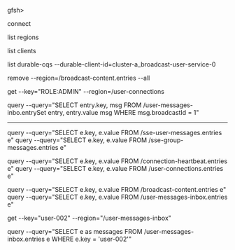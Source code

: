 gfsh>

connect

list regions

list clients

list durable-cqs --durable-client-id=cluster-a_broadcast-user-service-0

remove --region=/broadcast-content.entries --all

get --key="ROLE:ADMIN" --region=/user-connections

query --query="SELECT entry.key, msg FROM /user-messages-inbo.entrySet entry, entry.value msg WHERE msg.broadcastId = 1"


---

query --query="SELECT e.key, e.value FROM /sse-user-messages.entries e"
query --query="SELECT e.key, e.value FROM /sse-group-messages.entries e"

query --query="SELECT e.key, e.value FROM /connection-heartbeat.entries e"
query --query="SELECT e.key, e.value FROM /user-connections.entries e"

query --query="SELECT e.key, e.value FROM /broadcast-content.entries e"
query --query="SELECT e.key, e.value FROM /user-messages-inbox.entries e"

get --key="user-002" --region="/user-messages-inbox"

query --query="SELECT e as messages FROM /user-messages-inbox.entries e WHERE e.key = 'user-002'"